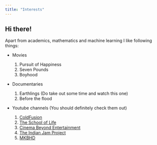 ```yaml
---
title: "Interests"
---
```

<head>
<!-- Global site tag (gtag.js) - Google Analytics -->
<script async src="https://www.googletagmanager.com/gtag/js?id=G-NB6TYSXY61"></script>
<script>
  window.dataLayer = window.dataLayer || [];
  function gtag(){dataLayer.push(arguments);}
  gtag('js', new Date());

  gtag('config', 'G-NB6TYSXY61');
</script>
</head>

## Hi there!

Apart from academics, mathematics and machine learning I like following things:

- Movies
	1. Pursuit of Happiness
	2. Seven Pounds
	3. Boyhood

- Documentaries
	1. Earthlings (Do take out some time and watch this one)
	2. Before the flood

- Youtube channels (You should definitely check them out)
	1. [ColdFusion](https://www.youtube.com/channel/UC4QZ_LsYcvcq7qOsOhpAX4A)
	2. [The School of Life](https://www.youtube.com/channel/UC7IcJI8PUf5Z3zKxnZvTBog)
	3. [Cinema Beyond Entertainment](https://www.youtube.com/channel/UC9uNpqgB0PfH1-hHQrUWXyw)
	4. [The Indian Jam Project](https://www.youtube.com/channel/UCbpLD76CnWWZ-JqZ9LjR2Mw)
	5. [MKBHD](https://www.youtube.com/channel/UCBJycsmduvYEL83R_U4JriQ)

